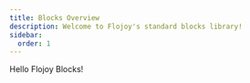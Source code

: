 ```yaml
---
title: Blocks Overview
description: Welcome to Flojoy's standard blocks library!
sidebar:
  order: 1
---
```


Hello Flojoy Blocks!
